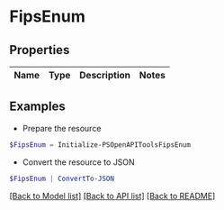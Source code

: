 # FipsEnum
## Properties

Name | Type | Description | Notes
------------ | ------------- | ------------- | -------------

## Examples

- Prepare the resource
```powershell
$FipsEnum = Initialize-PSOpenAPIToolsFipsEnum 
```

- Convert the resource to JSON
```powershell
$FipsEnum | ConvertTo-JSON
```

[[Back to Model list]](../README.md#documentation-for-models) [[Back to API list]](../README.md#documentation-for-api-endpoints) [[Back to README]](../README.md)

